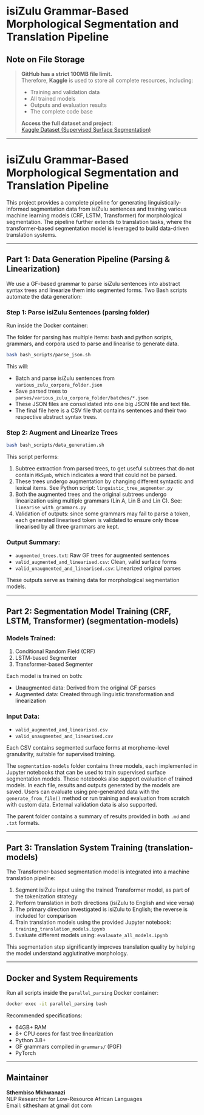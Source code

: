 # isiZulu Grammar-Based Morphological Segmentation and Translation Pipeline

## Note on File Storage

> **GitHub has a strict 100MB file limit.**  
> Therefore, **Kaggle** is used to store all complete resources, including:
> - Training and validation data  
> - All trained models  
> - Outputs and evaluation results  
> - The complete code base  
> 
> **Access the full dataset and project**:  
> [Kaggle Dataset (Supervised Surface Segmentation)](https://www.kaggle.com/datasets/spikemayor/supervised-surface-segmentation)

---

# isiZulu Grammar-Based Morphological Segmentation and Translation Pipeline

This project provides a complete pipeline for generating linguistically-informed segmentation data from isiZulu sentences and training various machine learning models (CRF, LSTM, Transformer) for morphological segmentation. The pipeline further extends to translation tasks, where the transformer-based segmentation model is leveraged to build data-driven translation systems.

---

## Part 1: Data Generation Pipeline (Parsing & Linearization)

We use a GF-based grammar to parse isiZulu sentences into abstract syntax trees and linearize them into segmented forms. Two Bash scripts automate the data generation:

### Step 1: Parse isiZulu Sentences (parsing folder)

Run inside the Docker container:

The folder for parsing has multiple items: bash and python scripts, grammars, and corpora used to parse and linearise to generate data.

```bash
bash bash_scripts/parse_json.sh
```
This will:
- Batch and parse isiZulu sentences from `various_zulu_corpora_folder.json`
- Save parsed trees to `parses/various_zulu_corpora_folder/batches/*.json`
- These JSON files are consolidated into one big JSON file and text file.
- The final file here is a CSV file that contains sentences and their two respective abstract syntax trees.

### Step 2: Augment and Linearize Trees
```bash
bash bash_scripts/data_generation.sh
```
This script performs:
1. Subtree extraction from parsed trees, to get useful subtrees that do not contain `MkSymb`, which indicates a word that could not be parsed.
2. These trees undergo augmentation by changing different syntactic and lexical items. See Python script: `linguistic_tree_augmenter.py`
3. Both the augmented trees and the original subtrees undergo linearization using multiple grammars (Lin A, Lin B and Lin C). See: `linearise_with_grammars.py`
4. Validation of outputs: since some grammars may fail to parse a token, each generated linearised token is validated to ensure only those linearised by all three grammars are kept.

### Output Summary:
- `augmented_trees.txt`: Raw GF trees for augmented sentences
- `valid_augmented_and_linearised.csv`: Clean, valid surface forms
- `valid_unaugmented_and_linearised.csv`: Linearized original parses

These outputs serve as training data for morphological segmentation models.

---

## Part 2: Segmentation Model Training (CRF, LSTM, Transformer) (segmentation-models)

### Models Trained:
1. Conditional Random Field (CRF)
2. LSTM-based Segmenter
3. Transformer-based Segmenter

Each model is trained on both:
- Unaugmented data: Derived from the original GF parses
- Augmented data: Created through linguistic transformation and linearization

### Input Data:
- `valid_augmented_and_linearised.csv`
- `valid_unaugmented_and_linearised.csv`

Each CSV contains segmented surface forms at morpheme-level granularity, suitable for supervised training.

The `segmentation-models` folder contains three models, each implemented in Jupyter notebooks that can be used to train supervised surface segmentation models. These notebooks also support evaluation of trained models. In each file, results and outputs generated by the models are saved. Users can evaluate using pre-generated data with the `generate_from_file()` method or run training and evaluation from scratch with custom data. External validation data is also supported.

The parent folder contains a summary of results provided in both `.md` and `.txt` formats.

---

## Part 3: Translation System Training (translation-models)

The Transformer-based segmentation model is integrated into a machine translation pipeline:

1. Segment isiZulu input using the trained Transformer model, as part of the tokenization strategy
2. Perform translation in both directions (isiZulu to English and vice versa)
3. The primary direction investigated is isiZulu to English; the reverse is included for comparison
4. Train translation models using the provided Jupyter notebook: `training_translation_models.ipynb`
5. Evaluate different models using: `evalauate_all_models.ipynb`

This segmentation step significantly improves translation quality by helping the model understand agglutinative morphology.

---

## Docker and System Requirements

Run all scripts inside the `parallel_parsing` Docker container:
```bash
docker exec -it parallel_parsing bash
```

Recommended specifications:
- 64GB+ RAM
- 8+ CPU cores for fast tree linearization
- Python 3.8+
- GF grammars compiled in `grammars/` (PGF)
- PyTorch

---

## Maintainer
**Sthembiso Mkhwanazi**  
NLP Researcher for Low-Resource African Languages  
Email: sithesham at gmail dot com

